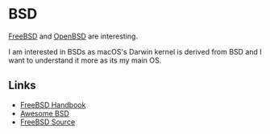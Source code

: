 # BSD

[FreeBSD](https://www.freebsd.org/) and [OpenBSD](https://www.openbsd.org) are interesting.

I am interested in BSDs as macOS's Darwin kernel is derived from BSD and I want to understand it more as its my main OS.

## Links

* [FreeBSD Handbook](https://www.freebsd.org/doc/en_US.ISO8859-1/books/handbook/index.html)
* [Awesome BSD](https://github.com/DiscoverBSD/awesome-bsd#readme)
* [FreeBSD Source](https://github.com/freebsd/freebsd)

